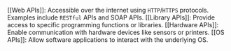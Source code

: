 [[Web APIs]]: Accessible over the internet using `HTTP`/`HTTPS` protocols. Examples include `RESTful` APIs and SOAP APIs.
[[Library APIs]]: Provide access to specific programming functions or libraries.
[[Hardware APIs]]: Enable communication with hardware devices like sensors or printers.
[[OS APIs]]: Allow software applications to interact with the underlying OS.